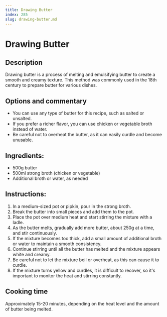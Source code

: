 ```yaml
---
title: Drawing Butter
index: 285
slug: drawing-butter.md
---
```


# Drawing Butter

## Description
Drawing butter is a process of melting and emulsifying butter to create a smooth and creamy texture. This method was commonly used in the 18th century to prepare butter for various dishes.

## Options and commentary
- You can use any type of butter for this recipe, such as salted or unsalted.
- If you prefer a richer flavor, you can use chicken or vegetable broth instead of water.
- Be careful not to overheat the butter, as it can easily curdle and become unusable.

## Ingredients:
- 500g butter
- 500ml strong broth (chicken or vegetable)
- Additional broth or water, as needed

## Instructions:
1. In a medium-sized pot or pipkin, pour in the strong broth.
2. Break the butter into small pieces and add them to the pot.
3. Place the pot over medium heat and start stirring the mixture with a ladle.
4. As the butter melts, gradually add more butter, about 250g at a time, and stir continuously.
5. If the mixture becomes too thick, add a small amount of additional broth or water to maintain a smooth consistency.
6. Continue stirring until all the butter has melted and the mixture appears white and creamy.
7. Be careful not to let the mixture boil or overheat, as this can cause it to curdle.
8. If the mixture turns yellow and curdles, it is difficult to recover, so it's important to monitor the heat and stirring constantly.

## Cooking time
Approximately 15-20 minutes, depending on the heat level and the amount of butter being melted.